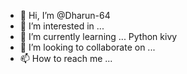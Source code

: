 - 👋 Hi, I’m @Dharun-64
- 👀 I’m interested in ... 
- 🌱 I’m currently learning ... Python kivy
- 💞️ I’m looking to collaborate on ...
- 📫 How to reach me ...

<!---
Dharun-64/Dharun-64 is a ✨ special ✨ repository because its `README.md` (this file) appears on your GitHub profile.
You can click the Preview link to take a look at your changes.
--->
